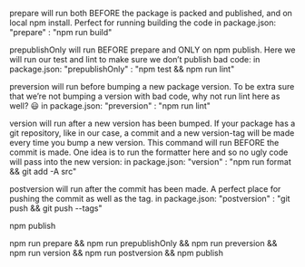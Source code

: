 prepare will run both BEFORE the package is packed and published, and on local npm install. Perfect for running building the code
in package.json: "prepare" : "npm run build"

prepublishOnly will run BEFORE prepare and ONLY on npm publish. Here we will run our test and lint to make sure we don’t publish bad code:
in package.json: "prepublishOnly" : "npm test && npm run lint"

preversion will run before bumping a new package version. To be extra sure that we’re not bumping a version with bad code, why not run lint here as well? 😃
in package.json: "preversion" : "npm run lint"

version will run after a new version has been bumped. If your package has a git repository, like in our case, a commit and a new version-tag will be made every time you bump a new version. This command will run BEFORE the commit is made. One idea is to run the formatter here and so no ugly code will pass into the new version:
in package.json: "version" : "npm run format && git add -A src"

postversion will run after the commit has been made. A perfect place for pushing the commit as well as the tag.
in package.json: "postversion" : "git push && git push --tags"


npm publish



npm run prepare && npm run prepublishOnly && npm run preversion && npm run version && npm run postversion && npm publish